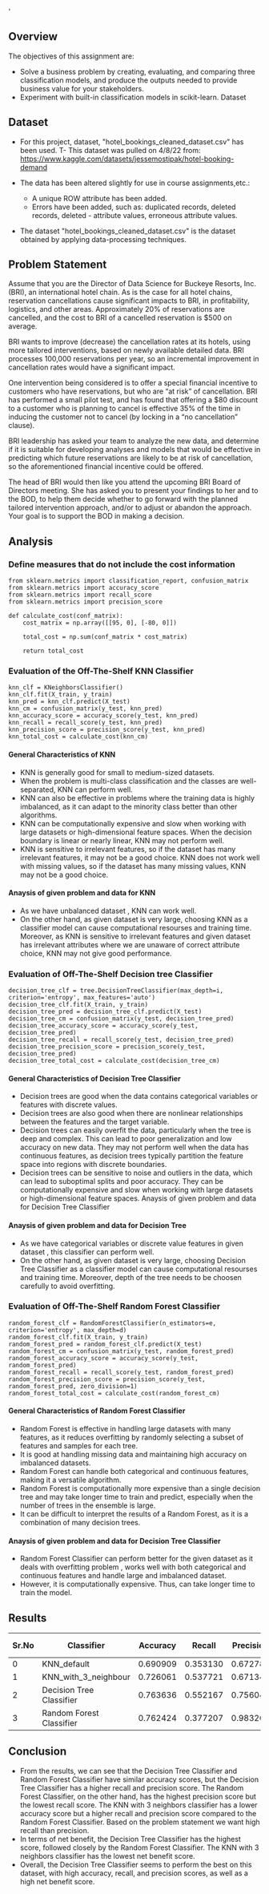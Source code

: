 '
## Overview

The objectives of this assignment are:
- Solve a business problem by creating, evaluating, and comparing three classification models, and produce the outputs needed to provide business value for your stakeholders.
- Experiment with built-in classification models in scikit-learn.
Dataset

## Dataset
- For this project, dataset, "hotel_bookings_cleaned_dataset.csv" has been used.
T- This dataset was pulled on 4/8/22 from: https://www.kaggle.com/datasets/jessemostipak/hotel-booking-demand

- The data has been altered slightly for use in course assignments,etc.:
    - A unique ROW attribute has been added.
    - Errors have been added, such as: duplicated records, deleted records, deleted - attribute values, erroneous attribute values.
- The dataset "hotel_bookings_cleaned_dataset.csv" is the dataset obtained by applying data-processing techniques.

## Problem Statement
Assume that you are the Director of Data Science for Buckeye Resorts, Inc. (BRI), an international hotel chain. As is the case for all hotel chains, reservation cancellations cause significant impacts to BRI, in profitability, logistics, and other areas. Approximately 20% of reservations are cancelled, and the cost to BRI of a cancelled reservation is $500 on average.

BRI wants to improve (decrease) the cancellation rates at its hotels, using more tailored interventions, based on newly available detailed data. BRI processes 100,000 reservations per year, so an incremental improvement in cancellation rates would have a significant impact.

One intervention being considered is to offer a special financial incentive to customers who have reservations, but who are “at risk” of cancellation. BRI has performed a small pilot test, and has found that offering a $80 discount to a customer who is planning to cancel is effective 35% of the time in inducing the customer not to cancel (by locking in a “no cancellation” clause).

BRI leadership has asked your team to analyze the new data, and determine if it is suitable for developing analyses and models that would be effective in predicting which future reservations are likely to be at risk of cancellation, so the aforementioned financial incentive could be offered.

The head of BRI would then like you attend the upcoming BRI Board of Directors meeting. She has asked you to present your findings to her and to the BOD, to help them decide whether to go forward with the planned tailored intervention approach, and/or to adjust or abandon the approach. Your goal is to support the BOD in making a decision.

## Analysis

### Define measures that do not include the cost information

```
from sklearn.metrics import classification_report, confusion_matrix
from sklearn.metrics import accuracy_score
from sklearn.metrics import recall_score
from sklearn.metrics import precision_score

def calculate_cost(conf_matrix):
    cost_matrix = np.array([[95, 0], [-80, 0]])
    
    total_cost = np.sum(conf_matrix * cost_matrix)

    return total_cost
```

###  Evaluation of the Off-The-Shelf KNN Classifier
```
knn_clf = KNeighborsClassifier()
knn_clf.fit(X_train, y_train)
knn_pred = knn_clf.predict(X_test) 
knn_cm = confusion_matrix(y_test, knn_pred)
knn_accuracy_score = accuracy_score(y_test, knn_pred)
knn_recall = recall_score(y_test, knn_pred)
knn_precision_score = precision_score(y_test, knn_pred)
knn_total_cost = calculate_cost(knn_cm)
```

#### General Characteristics of KNN

- KNN is generally good for small to medium-sized datasets.
- When the problem is multi-class classification and the classes are well-separated, KNN can perform well.
- KNN can also be effective in problems where the training data is highly imbalanced, as it can adapt to the minority class better than other algorithms.
- KNN can be computationally expensive and slow when working with large datasets or high-dimensional feature spaces.
When the decision boundary is linear or nearly linear, KNN may not perform well.
- KNN is sensitive to irrelevant features, so if the dataset has many irrelevant features, it may not be a good choice. KNN does not work well with missing values, so if the dataset has many missing values, KNN may not be a good choice.

#### Anaysis of given problem and data for KNN
- As we have unbalanced dataset , KNN can work well.
- On the other hand, as given dataset is very large, choosing KNN as a classifier model can cause computational resourses and training time. Moreover, as KNN is sensitive to irrelevant features and given dataset has irrelevant attributes where we are unaware of correct attribute choice, KNN may not give good performance.

### Evaluation of Off-The-Shelf Decision tree Classifier

``` 
decision_tree_clf = tree.DecisionTreeClassifier(max_depth=i, criterion='entropy', max_features='auto')
decision_tree_clf.fit(X_train, y_train)
decision_tree_pred = decision_tree_clf.predict(X_test) 
decision_tree_cm = confusion_matrix(y_test, decision_tree_pred)
decision_tree_accuracy_score = accuracy_score(y_test, decision_tree_pred)
decision_tree_recall = recall_score(y_test, decision_tree_pred)
decision_tree_precision_score = precision_score(y_test, decision_tree_pred)
decision_tree_total_cost = calculate_cost(decision_tree_cm)
```

#### General Characteristics of Decision Tree Classifier

- Decision trees are good when the data contains categorical variables or features with discrete values.
- Decision trees are also good when there are nonlinear relationships between the features and the target variable.
- Decision trees can easily overfit the data, particularly when the tree is deep and complex. This can lead to poor generalization and low accuracy on new data.
They may not perform well when the data has continuous features, as decision trees typically partition the feature space into regions with discrete boundaries.
- Decision trees can be sensitive to noise and outliers in the data, which can lead to suboptimal splits and poor accuracy. They can be computationally expensive and slow when working with large datasets or high-dimensional feature spaces.
Anaysis of given problem and data for Decision Tree Classifier

#### Anaysis of given problem and data for Decision Tree
- As we have categorical variables or discrete value features in given dataset , this classifier can perform well.
- On the other hand, as given dataset is very large, choosing Decision Tree Classifier as a classifier model can cause computational resourses and training time. Moreover, depth of the tree needs to be choosen carefully to avoid overfitting.


### Evaluation of Off-The-Shelf Random Forest Classifier

``` 
random_forest_clf = RandomForestClassifier(n_estimators=e, criterion='entropy', max_depth=d)
random_forest_clf.fit(X_train, y_train)
random_forest_pred = random_forest_clf.predict(X_test) 
random_forest_cm = confusion_matrix(y_test, random_forest_pred)
random_forest_accuracy_score = accuracy_score(y_test, random_forest_pred)
random_forest_recall = recall_score(y_test, random_forest_pred)
random_forest_precision_score = precision_score(y_test, random_forest_pred, zero_division=1)
random_forest_total_cost = calculate_cost(random_forest_cm)
```

#### General Characteristics of Random Forest Classifier

- Random Forest is effective in handling large datasets with many features, as it reduces overfitting by randomly selecting a subset of features and samples for each tree.
- It is good at handling missing data and maintaining high accuracy on imbalanced datasets.
- Random Forest can handle both categorical and continuous features, making it a versatile algorithm.
- Random Forest is computationally more expensive than a single decision tree and may take longer time to train and predict, especially when the number of trees in the ensemble is large.
- It can be difficult to interpret the results of a Random Forest, as it is a combination of many decision trees.

#### Anaysis of given problem and data for Decision Tree Classifier

- Random Forest Classifier can perform better for the given dataset as it deals with overfitting problem , works well with both categorical and continuous features and handle large and imbalanced dataset.
- However, it is computationally expensive. Thus, can take longer time to train the model.

## Results
| Sr.No  |  Classifier              | Accuracy |  Recall  |  Precision | Net Benefit |
|--------|--------------------------|----------|----------|------------|-------------|
| 0      | KNN_default              | 0.690909 | 0.353130 |  0.672783  | 55160       |
| 1      | KNN_with_3_neighbour     | 0.726061 | 0.537721 |  0.671343  | 58945.0     |
| 2      | Decision Tree Classifier | 0.763636 | 0.552167 |  0.756044  | 64700       |
| 3      | Random Forest Classifier | 0.762424 | 0.377207 |  0.983264  | 66145       |

## Conclusion
- From the results, we can see that the Decision Tree Classifier and Random Forest Classifier have similar accuracy scores, but the Decision Tree Classifier has a higher recall and precision score. The Random Forest Classifier, on the other hand, has the highest precision score but the lowest recall score. The KNN with 3 neighbors classifier has a lower accuracy score but a higher recall and precision score compared to the Random Forest Classifier. Based on the problem statement we want high recall than precision.
- In terms of net benefit, the Decision Tree Classifier has the highest score, followed closely by the Random Forest Classifier. The KNN with 3 neighbors classifier has the lowest net benefit score.
- Overall, the Decision Tree Classifier seems to perform the best on this dataset, with high accuracy, recall, and precision scores, as well as a high net benefit score.